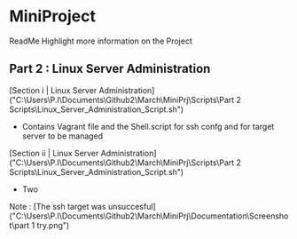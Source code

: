 # MiniProject

ReadMe Highlight more information on the Project 


## Part 2 : Linux Server Administration


[Section i | Linux Server Administration]("C:\Users\P.I\Documents\Github2\March\MiniPrj\Scripts\Part 2 Scripts\Linux_Server_Administration_Script.sh")
* Contains Vagrant file and the Shell.script for ssh confg and for target server to be managed


[Section ii | Linux Server Administration]("C:\Users\P.I\Documents\Github2\March\MiniPrj\Scripts\Part 2 Scripts\Linux_Server_Administration_Script.sh")

* Two 

Note : [The ssh target was unsuccesful]("C:\Users\P.I\Documents\Github2\March\MiniPrj\Documentation\Screenshot\part 1 try.png")


